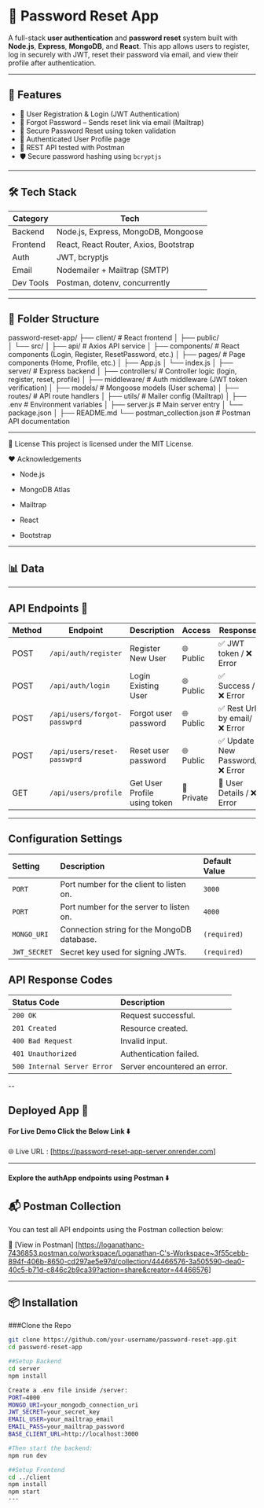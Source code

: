 # 🔐 Password Reset App

A full-stack **user authentication** and **password reset** system built with **Node.js**, **Express**, **MongoDB**, and **React**. This app allows users to register, log in securely with JWT, reset their password via email, and view their profile after authentication.

---

## 🚀 Features

- 🔐 User Registration & Login (JWT Authentication)
- 📧 Forgot Password – Sends reset link via email (Mailtrap)
- 🔄 Secure Password Reset using token validation
- 👤 Authenticated User Profile page
- 🧪 REST API tested with Postman
- 🛡️ Secure password hashing using `bcryptjs`

---

## 🛠️ Tech Stack

| Category   | Tech                               |
|------------|------------------------------------|
| Backend    | Node.js, Express, MongoDB, Mongoose |
| Frontend   | React, React Router, Axios, Bootstrap |
| Auth       | JWT, bcryptjs                      |
| Email      | Nodemailer + Mailtrap (SMTP)       |
| Dev Tools  | Postman, dotenv, concurrently      |

---

## 📂 Folder Structure

password-reset-app/
├── client/                      # React frontend
│   ├── public/                 
│   └── src/
│       ├── api/                # Axios API service
│       ├── components/         # React components (Login, Register, ResetPassword, etc.)
│       ├── pages/              # Page components (Home, Profile, etc.)
│       ├── App.js
│       └── index.js
│
├── server/                     # Express backend
│   ├── controllers/            # Controller logic (login, register, reset, profile)
│   ├── middleware/             # Auth middleware (JWT token verification)
│   ├── models/                 # Mongoose models (User schema)
│   ├── routes/                 # API route handlers
│   ├── utils/                  # Mailer config (Mailtrap)
│   ├── .env                    # Environment variables
│   ├── server.js               # Main server entry
│   └── package.json
│
├── README.md
└── postman_collection.json     # Postman API documentation



---

📝 License
This project is licensed under the MIT License.

❤️ Acknowledgements
- Node.js

- MongoDB Atlas

- Mailtrap

- React

- Bootstrap
---
## 📊 Data
---

## API Endpoints 📮

| Method | Endpoint                    | Description                  | Access       | Response                           |
|--------|-----------------------------|------------------------------|--------------|------------------------------------|
| POST   | `/api/auth/register`        | Register New User            | 🌐 Public    | ✅ JWT token / ❌ Error           |
| POST   | `/api/auth/login`           | Login Existing User          | 🌐 Public    | ✅ Success / ❌ Error             |
| POST   | `/api/users/forgot-passwprd`| Forgot user password         | 🌐 Public    | ✅ Rest Url by email/ ❌ Error    |
| POST   | `/api/users/reset-passwprd` | Reset user password          | 🌐 Public    | ✅ Update New Password/ ❌ Error  |
| GET    | `/api/users/profile`        | Get User Profile using token | 🔐 Private   | 🔐 User Details / ❌ Error        |
---

## Configuration Settings

| Setting       | Description                                  | Default Value |
| :------------ | :------------------------------------------- | :------------ |
| `PORT`        | Port number for the client to listen on.     | `3000`        |
| `PORT`        | Port number for the server to listen on.     | `4000`        |
| `MONGO_URI`   | Connection string for the MongoDB database.  | `(required)`  |
| `JWT_SECRET`  | Secret key used for signing JWTs.            | `(required)`  |

## API Response Codes

| Status Code | Description           |
| :---------- | :-------------------- |
| `200 OK`    | Request successful.   |
| `201 Created` | Resource created.     |
| `400 Bad Request` | Invalid input.        |
| `401 Unauthorized` | Authentication failed. |
| `500 Internal Server Error` | Server encountered an error. |

--

## Deployed App 🚀

#### For Live Demo Click the Below Link ⬇️ <br/>

🌐 Live URL : [https://password-reset-app-server.onrender.com]

---

#### Explore the authApp endpoints using Postman ⬇️ <br/>

## 📬 Postman Collection

You can test all API endpoints using the Postman collection below:

🔗 [View in Postman] [https://loganathanc-7436853.postman.co/workspace/Loganathan-C's-Workspace~3f55cebb-894f-406b-8650-cd297ae5e97d/collection/44466576-3a505590-dea0-40c5-b71d-c846c2b9ca39?action=share&creator=44466576]



---


## 📦 Installation

###Clone the Repo

```bash
git clone https://github.com/your-username/password-reset-app.git
cd password-reset-app

##Setup Backend
cd server
npm install

Create a .env file inside /server:
PORT=4000
MONGO_URI=your_mongodb_connection_uri
JWT_SECRET=your_secret_key
EMAIL_USER=your_mailtrap_email
EMAIL_PASS=your_mailtrap_password
BASE_CLIENT_URL=http://localhost:3000

#Then start the backend:
npm run dev

##Setup Frontend
cd ../client
npm install
npm start
---
